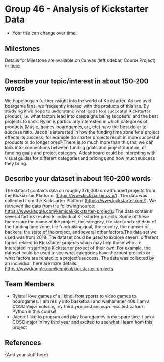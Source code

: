 # Group 46 - Analysis of Kickstarter Data

- Your title can change over time.

## Milestones

Details for Milestone are available on Canvas (left sidebar, Course Project) or [here](https://firas.moosvi.com/courses/data301/project/milestone01.html).

## Describe your topic/interest in about 150-200 words

We hope to gain further insight into the world of Kickstarter. As two avid boargame fans, we frequently interact with the products of this site. By studying it we hope to understand what leads to a succesful Kickstarter product, i.e. what factors lead into campaigns being succesful and the best projects to back. Rylan is particularly interested in which categories of products (Music, games, boardgames, art, etc) have the best dollar to success ratio. Jacob is interested in how the funding time zone for a project effects its success, for example do shorter projects result in more succesful products or do longer ones? There is so much more than this that we can look into, connections between funding goals and project duration, or funding goals and project category. A dashboard could be interesting with visual guides for different categories and pricings and how much success they bring.

## Describe your dataset in about 150-200 words

The dataset contains data on roughly 376,000 crowdfunded projects from the Kickstarter Platform: (https://www.kickstarter.com/). The data was collected from the Kickstarter Platform (https://www.kickstarter.com/). We retrieved the data from the following source: https://www.kaggle.com/kemical/kickstarter-projects. The data contains several factors related to individual Kickstarter projects. Some of these factors are the name of the project, the category, the start and end data of the funding time zone, the fundraising goal, the country, the number of backers, the state of the project, and several other factors.The data set we used was from 2018. The dataset could be used to explore several different topics related to Kickstarter projects which may help those who are interested in starting a Kickstarter project of their own. For example, the dataset could be used to see what categories have the most projects or what factors are related to a project’s success. The data was collected by an individual, here are more details: https://www.kaggle.com/kemical/kickstarter-projects.

## Team Members

- Rylan: I love games of all kind, from sports to video games to boardgames. I am really into basketball and warhammer 40k. I am a COSC Major entering my third year and am super excited to learn Python in this course!
- Jacob: I like to program and play boardgames in my spare time. I am a COSC major in my third year and excited to see what I learn from this project.

## References

{Add your stuff here}
